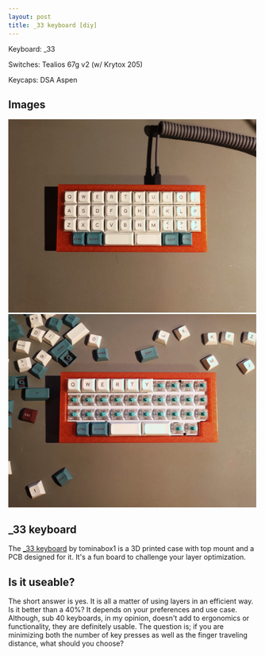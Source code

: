 ```yaml
---
layout: post
title: _33 keyboard [diy]
---
```


Keyboard: \_33

Switches: Tealios 67g v2 (w/ Krytox 205)

Keycaps: DSA Aspen

## Images
<img src="/images/331.jpg" width="500">
<img src="/images/332.jpg" width="500">

## _33 keyboard
The [\_33 keyboard](https://github.com/tominabox1/_33-Keyboard) by tominabox1 is a 3D printed case
with top mount and a PCB designed for it. It's a fun board to challenge your layer
optimization.

## Is it useable?
The short answer is yes. It is all a matter of using layers in an efficient way. Is it better than
a 40%? It depends on your preferences and use case. Although, sub 40 keyboards, in my opinion, doesn't add
to ergonomics or functionality, they are definitely usable. The question is; if you are minimizing
both the number of key presses as well as the finger traveling distance, what should you choose?
